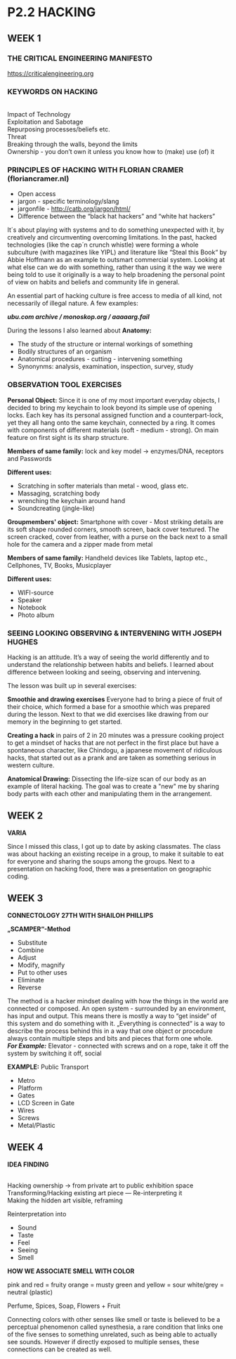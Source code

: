 # **P2.2 HACKING**

## WEEK 1

### THE CRITICAL ENGINEERING MANIFESTO 
https://criticalengineering.org
### KEYWORDS ON HACKING 

<br>Impact of Technology
<br>Exploitation and Sabotage
<br>Repurposing processes/beliefs etc.
<br>Threat
<br>Breaking through the walls, beyond the limits
<br>Ownership - you don’t own it unless you know how to (make) use (of) it

### PRINCIPLES OF HACKING WITH FLORIAN CRAMER (floriancramer.nl)

- Open access
- jargon - specific terminology/slang
- jargonfile - http://catb.org/jargon/html/
- Difference between the “black hat hackers” and “white hat hackers”

It´s about playing with systems and to do something unexpected with it, by 
creatively and circumventing overcoming limitations. In the past, hacked technologies (like the cap´n crunch whistle) were forming a whole subculture (with magazines like YIPL) and literature like “Steal this Book“ by Abbie Hoffmann as an example to outsmart commercial system. Looking at what else can we do with something, rather than using it the way we were being told to use it originally is a way to help broadening the personal point of view on habits and beliefs and community life in general. 

An essential part of hacking culture is free access to media of all kind, not necessarily of illegal nature. A few examples:

**_ubu.com archive / monoskop.org / aaaaarg.fail_**  

During the lessons I also learned about **Anatomy:**

- The study of the structure or internal workings of something
- Bodily structures of an organism
- Anatomical procedures - cutting - intervening something
- Synonynms: analysis, examination, inspection, survey, study 

### OBSERVATION TOOL EXERCISES 

**Personal Object:**
Since it is one of my most important everyday objects, I decided to bring my keychain to look beyond its simple use of opening locks. Each key has its personal assigned function and a counterpart-lock, yet they all hang onto the same keychain, connected by a ring. It comes with components of different materials (soft - medium - strong). On main feature on first sight is its sharp structure.

**Members of same family:** lock and key model -> enzymes/DNA, receptors and Passwords 

**Different uses:** 

- Scratching in softer materials than metal - wood, glass etc.
- Massaging, scratching body
- wrenching the keychain around hand
- Soundcreating (jingle-like)

**Groupmembers' object:**
Smartphone with cover - Most striking details are its soft shape rounded corners, smooth screen, back cover textured. The screen cracked, cover from leather, with a purse on the back next to a small hole for the camera and a zipper made from metal

**Members of same family:**  Handheld devices like Tablets, laptop etc., Cellphones, TV, Books, Musicplayer

**Different uses:** 

- WIFI-source
- Speaker
- Notebook
- Photo album

### SEEING LOOKING OBSERVING & INTERVENING WITH JOSEPH HUGHES

Hacking is an attitude. It’s a way of seeing the world differently and to understand the relationship between habits and beliefs. I learned about difference between looking and seeing, observing and intervening.

The lesson was built up in several exercises:

**Smoothie and drawing exercises** 
Everyone had to bring a piece of fruit of their choice, which formed a base for a smoothie which was prepared during the lesson. Next to that we did exercises like drawing from our memory in the beginning to get started.

**Creating a hack** in pairs of 2 in 20 minutes was a pressure cooking project to get a mindset of hacks that are not perfect in the first place but have a spontaneous character, like Chindogu, a japanese movement of ridiculous hacks, that started out as a prank and are taken as something serious in western culture.

**Anatomical Drawing:**
Dissecting the life-size scan of our body as an example of literal hacking. The goal was to create a "new" me by sharing body parts with each other and manipulating them in the arrangement.

## WEEK 2

**VARIA**

Since I missed this class, I got up to date by asking classmates. The class was about hacking an existing receipe in a group, to make it suitable to eat for everyone and sharing the soups among the groups. Next to a presentation on hacking food, there was a presentation on geographic coding.

## WEEK 3

**CONNECTOLOGY 27TH WITH SHAILOH PHILLIPS**

**„SCAMPER“-Method**

- Substitute
- Combine
- Adjust
- Modify, magnify
- Put to other uses
- Eliminate 
- Reverse

The method is a hacker mindset dealing with how the things in the world are connected or composed. An open system - surrounded by an environment, has input and output. This means there is mostly a way to “get inside“ of this system and do something with it. „Everything is connected“ is a way to describe the process behind this in a way that one object or procedure always contain multiple steps and bits and pieces that form one whole.
<br>**_For Example:_**
Elevator - connected with screws and on a rope, take it off the system by switching it off, social 

**EXAMPLE:** Public Transport

 - Metro
 - Platform
 - Gates
 - LCD Screen in Gate
 - Wires
 - Screws
 - Metal/Plastic

## WEEK 4

**IDEA FINDING**

 <br>Hacking ownership -> from private art to public exhibition space
 <br>Transforming/Hacking existing art piece — Re-interpreting it 
 <br>Making the hidden art visible, reframing

Reinterpretation into 

 - Sound
 - Taste 
 - Feel
 - Seeing 
 - Smell

**HOW WE ASSOCIATE SMELL WITH COLOR** 

pink and red = fruity
orange = musty
green and yellow = sour
white/grey = neutral (plastic)

Perfume, Spices, Soap, Flowers + Fruit

Connecting colors with other senses like smell or taste is believed to be a perceptual phenomenon called synesthesia, a rare condition that links one of the five senses to something unrelated, such as being able to actually see sounds. However if directly exposed to multiple senses, these connections can be created as well.

